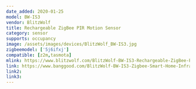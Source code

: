```yaml
---
date_added: 2020-01-25
model: BW-IS3
vendor: BlitzWolf
title: Rechargeable ZigBee PIR Motion Sensor
category: sensor
supports: occupancy
image: /assets/images/devices/BlitzWolf_BW-IS3.jpg
zigbeemodel: ['5j6ifxj']
compatible: [z2m,tasmota]
mlink: https://www.blitzwolf.com/BlitzWolf-BW-IS3-Rechargeable-ZigBee-PIR-Motion-Sensor-with-ZigBee-Control,-Alarm-Notification,-110%C2%B0Detection-Angle,-6-8m-Detection-Range,-Rotatable-Design-and-Built-in-Battery-p-442.html
link: https://www.banggood.com/BlitzWolf-BW-IS3-Zigbee-Smart-Home-Infrared-Detection-Human-Body-Movement-Sensor-Alarm-p-1604216.html
link2: 
link3: 
---
```



